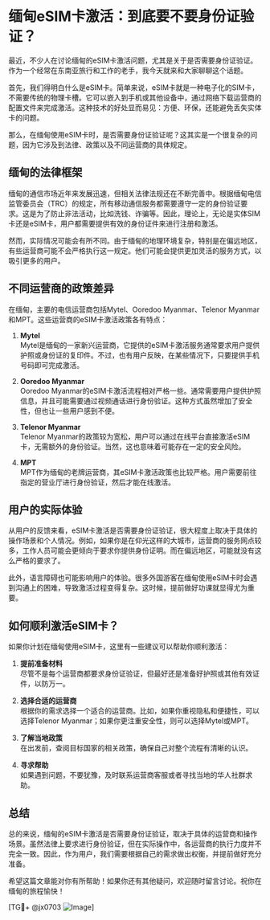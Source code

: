 # 缅甸eSIM卡激活：到底要不要身份证验证？

最近，不少人在讨论缅甸的eSIM卡激活问题，尤其是关于是否需要身份证验证。作为一个经常在东南亚旅行和工作的老手，我今天就来和大家聊聊这个话题。

首先，我们得明白什么是eSIM卡。简单来说，eSIM卡就是一种电子化的SIM卡，不需要传统的物理卡槽。它可以嵌入到手机或其他设备中，通过网络下载运营商的配置文件来完成激活。这种技术的好处显而易见：方便、环保，还能避免丢失实体卡的问题。

那么，在缅甸使用eSIM卡时，是否需要身份证验证呢？这其实是一个很复杂的问题，因为它涉及到法律、政策以及不同运营商的具体规定。

## 缅甸的法律框架

缅甸的通信市场近年来发展迅速，但相关法律法规还在不断完善中。根据缅甸电信监管委员会（TRC）的规定，所有移动通信服务都需要遵守一定的身份验证要求。这是为了防止非法活动，比如洗钱、诈骗等。因此，理论上，无论是实体SIM卡还是eSIM卡，用户都需要提供有效的身份证件来进行注册和激活。

然而，实际情况可能会有所不同。由于缅甸的地理环境复杂，特别是在偏远地区，有些运营商可能不会严格执行这一规定。他们可能会提供更加灵活的服务方式，以吸引更多的用户。

## 不同运营商的政策差异

在缅甸，主要的电信运营商包括Mytel、Ooredoo Myanmar、Telenor Myanmar和MPT。这些运营商的eSIM卡激活政策各有特点：

1. **Mytel**  
   Mytel是缅甸的一家新兴运营商，它提供的eSIM卡激活服务通常要求用户提供护照或身份证的复印件。不过，也有用户反映，在某些情况下，只要提供手机号码即可完成激活。

2. **Ooredoo Myanmar**  
   Ooredoo Myanmar的eSIM卡激活流程相对严格一些。通常需要用户提供护照信息，并且可能需要通过视频通话进行身份验证。这种方式虽然增加了安全性，但也让一些用户感到不便。

3. **Telenor Myanmar**  
   Telenor Myanmar的政策较为宽松，用户可以通过在线平台直接激活eSIM卡，无需额外的身份验证。当然，这也意味着可能存在一定的安全风险。

4. **MPT**  
   MPT作为缅甸的老牌运营商，其eSIM卡激活政策也比较严格。用户需要前往指定的营业厅进行身份验证，然后才能在线激活。

## 用户的实际体验

从用户的反馈来看，eSIM卡激活是否需要身份证验证，很大程度上取决于具体的操作场景和个人情况。例如，如果你是在仰光这样的大城市，运营商的服务网点较多，工作人员可能会更倾向于要求你提供身份证明。而在偏远地区，可能就没有这么严格的要求了。

此外，语言障碍也可能影响用户的体验。很多外国游客在缅甸使用eSIM卡时会遇到沟通上的困难，导致激活过程变得复杂。这时候，提前做好功课就显得尤为重要。

## 如何顺利激活eSIM卡？

如果你计划在缅甸使用eSIM卡，这里有一些建议可以帮助你顺利激活：

1. **提前准备材料**  
   尽管不是每个运营商都要求身份证验证，但最好还是准备好护照或其他有效证件，以防万一。

2. **选择合适的运营商**  
   根据你的需求选择一个适合的运营商。比如，如果你重视隐私和便捷性，可以选择Telenor Myanmar；如果你更注重安全性，则可以选择Mytel或MPT。

3. **了解当地政策**  
   在出发前，查阅目标国家的相关政策，确保自己对整个流程有清晰的认识。

4. **寻求帮助**  
   如果遇到问题，不要犹豫，及时联系运营商客服或者寻找当地的华人社群求助。

## 总结

总的来说，缅甸的eSIM卡激活是否需要身份证验证，取决于具体的运营商和操作场景。虽然法律上要求进行身份验证，但在实际操作中，各运营商的执行力度并不完全一致。因此，作为用户，我们需要根据自己的需求做出权衡，并提前做好充分准备。

希望这篇文章能对你有所帮助！如果你还有其他疑问，欢迎随时留言讨论。祝你在缅甸的旅程愉快！

[TG💪+ @jx0703 ![Image](https://github.com/user-attachments/assets/dbca1d08-cadb-493c-b0ec-ad6f7a83f270)]